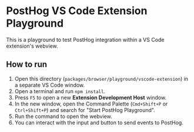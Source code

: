 # PostHog VS Code Extension Playground

This is a playground to test PostHog integration within a VS Code extension's webview.

## How to run

1.  Open this directory (`packages/browser/playground/vscode-extension`) in a separate VS Code window.
2.  Open a terminal and run `npm install`.
3.  Press `F5` to open a new **Extension Development Host** window.
4.  In the new window, open the Command Palette (`Cmd+Shift+P` or `Ctrl+Shift+P`) and search for "Start PostHog Playground".
5.  Run the command to open the webview.
6.  You can interact with the input and button to send events to PostHog. 